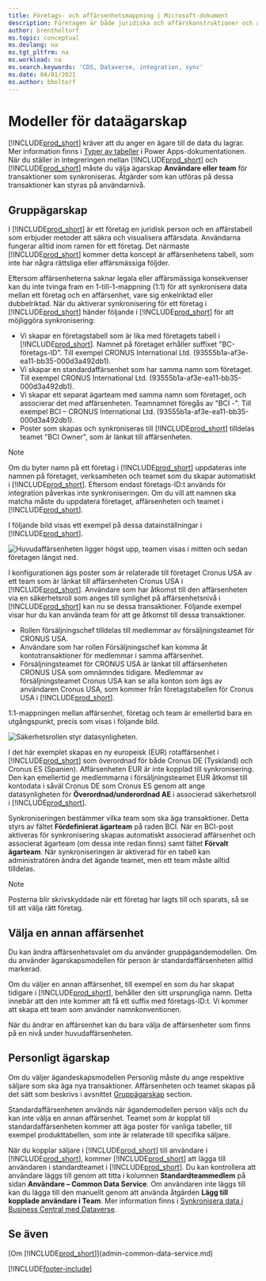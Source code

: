 ```yaml
---
title: Företags- och affärsenhetsmappning | Microsoft-dokument
description: Företagen är både juridiska och affärskonstruktioner och används för att säkra och visualisera affärsdata.
author: brentholtorf
ms.topic: conceptual
ms.devlang: na
ms.tgt_pltfrm: na
ms.workload: na
ms.search.keywords: 'CDS, Dataverse, integration, sync'
ms.date: 04/01/2021
ms.author: bholtorf
---
```


# <a name="data-ownership-models"></a>Modeller för dataägarskap


[!INCLUDE[prod_short](includes/cds_long_md.md)] kräver att du anger en ägare till de data du lagrar. Mer information finns i [Typer av tabeller](/powerapps/maker/data-platform/types-of-entities) i Power Apps-dokumentationen. När du ställer in integreringen mellan [!INCLUDE[prod_short](includes/cds_long_md.md)] och [!INCLUDE[prod_short](includes/prod_short.md)] måste du välja ägarskap **Användare eller team** för transaktioner som synkroniseras. Åtgärder som kan utföras på dessa transaktioner kan styras på användarnivå. <!--We recommend the Team ownership model because it makes it easier to manage ownership for multiple people.NO LONGER TRUE IN DATAVERSE-->

## <a name="team-ownership"></a>Gruppägarskap
I [!INCLUDE[prod_short](includes/prod_short.md)] är ett företag en juridisk person och en affärstabell som erbjuder metoder att säkra och visualisera affärsdata. Användarna fungerar alltid inom ramen för ett företag. Det närmaste [!INCLUDE[prod_short](includes/cds_long_md.md)] kommer detta koncept är affärsenhetens tabell, som inte har några rättsliga eller affärsmässiga följder.

Eftersom affärsenheterna saknar legala eller affärsmässiga konsekvenser kan du inte tvinga fram en 1-till-1-mappning (1:1) för att synkronisera data mellan ett företag och en affärsenhet, vare sig enkelriktad eller dubbelriktad. När du aktiverar synkronisering för ett företag i [!INCLUDE[prod_short](includes/prod_short.md)] händer följande i [!INCLUDE[prod_short](includes/cds_long_md.md)] för att möjliggöra synkronisering:

* Vi skapar en företagstabell som är lika med företagets tabell i [!INCLUDE[prod_short](includes/prod_short.md)]. Namnet på företaget erhåller suffixet "BC-företags-ID". Till exempel CRONUS International Ltd. (93555b1a-af3e-ea11-bb35-000d3a492db1).
* Vi skapar en standardaffärsenhet som har samma namn som företaget. Till exempel CRONUS International Ltd. (93555b1a-af3e-ea11-bb35-000d3a492db1).
* Vi skapar ett separat ägarteam med samma namn som företaget, och associerar det med affärsenheten. Teamnamnet föregås av "BCI -". Till exempel BCI – CRONUS International Ltd. (93555b1a-af3e-ea11-bb35-000d3a492db1).
* Poster som skapas och synkroniseras till [!INCLUDE[prod_short](includes/cds_long_md.md)] tilldelas teamet "BCI Owner", som är länkat till affärsenheten.

> [!NOTE]
> Om du byter namn på ett företag i [!INCLUDE[prod_short](includes/prod_short.md)] uppdateras inte namnen på företaget, verksamheten och teamet som du skapar automatiskt i [!INCLUDE[prod_short](includes/cds_long_md.md)]. Eftersom endast företags-ID:t används för integration påverkas inte synkroniseringen. Om du vill att namnen ska matcha måste du uppdatera företaget, affärsenheten och teamet i [!INCLUDE[prod_short](includes/cds_long_md.md)].

I följande bild visas ett exempel på dessa datainställningar i [!INCLUDE[prod_short](includes/cds_long_md.md)].

![Huvudaffärsenheten ligger högst upp, teamen visas i mitten och sedan företagen längst ned.](media/cds_bu_team_company.png)

I konfigurationen ägs poster som är relaterade till företaget Cronus USA av ett team som är länkat till affärsenheten Cronus USA i [!INCLUDE[prod_short](includes/cds_long_md.md)]. Användare som har åtkomst till den affärsenheten via en säkerhetsroll som anges till synlighet på affärsenhetsnivå i [!INCLUDE[prod_short](includes/cds_long_md.md)] kan nu se dessa transaktioner. Följande exempel visar hur du kan använda team för att ge åtkomst till dessa transaktioner.

* Rollen försäljningschef tilldelas till medlemmar av försäljningsteamet för CRONUS USA.
* Användare som har rollen Försäljningschef kan komma åt kontotransaktioner för medlemmar i samma affärsenhet.
* Försäljningsteamet för CRONUS USA är länkat till affärsenheten CRONUS USA som omnämndes tidigare. Medlemmar av försäljningsteamet Cronus USA kan se alla konton som ägs av användaren Cronus USA, som kommer från företagstabellen för Cronus USA i [!INCLUDE[prod_short](includes/prod_short.md)].

1:1-mappningen mellan affärsenhet, företag och team är emellertid bara en utgångspunkt, precis som visas i följande bild.

![Säkerhetsrollen styr datasynligheten.](media/cds_bu_team_company_2.png)

I det här exemplet skapas en ny europeisk (EUR) rotaffärsenhet i [!INCLUDE[prod_short](includes/cds_long_md.md)] som överordnad för både Cronus DE (Tyskland) och Cronus ES (Spanien). Affärsenheten EUR är inte kopplad till synkronisering. Den kan emellertid ge medlemmarna i försäljningsteamet EUR åtkomst till kontodata i såväl Cronus DE som Cronus ES genom att ange datasynligheten för **Överordnad/underordnad AE** i associerad säkerhetsroll i [!INCLUDE[prod_short](includes/cds_long_md.md)].

Synkroniseringen bestämmer vilka team som ska äga transaktioner. Detta styrs av fältet **Fördefinierat ägarteam** på raden BCI. När en BCI-post aktiveras för synkronisering skapas automatiskt associerad affärsenhet och associerat ägarteam (om dessa inte redan finns) samt fältet **Förvalt ägarteam**. När synkroniseringen är aktiverad för en tabell kan administratören ändra det ägande teamet, men ett team måste alltid tilldelas.

> [!NOTE]
> Posterna blir skrivskyddade när ett företag har lagts till och sparats, så se till att välja rätt företag.

## <a name="choosing-a-different-business-unit"></a>Välja en annan affärsenhet
Du kan ändra affärsenhetsvalet om du använder gruppägandemodellen. Om du använder ägarskapsmodellen för person är standardaffärsenheten alltid markerad. 

Om du väljer en annan affärsenhet, till exempel en som du har skapat tidigare i [!INCLUDE[prod_short](includes/cds_long_md.md)], behåller den sitt ursprungliga namn. Detta innebär att den inte kommer att få ett suffix med företags-ID:t. Vi kommer att skapa ett team som använder namnkonventionen.

När du ändrar en affärsenhet kan du bara välja de affärsenheter som finns på en nivå under huvudaffärsenheten.

## <a name="person-ownership"></a>Personligt ägarskap
Om du väljer ägandeskapsmodellen Personlig måste du ange respektive säljare som ska äga nya transaktioner. Affärsenheten och teamet skapas på det sätt som beskrivs i avsnittet [Gruppägarskap](admin-cds-company-concept.md#team-ownership) section.

Standardaffärsenheten används när ägandemodellen person väljs och du kan inte välja en annan affärsenhet. Teamet som är kopplat till standardaffärsenheten kommer att äga poster för vanliga tabeller, till exempel produkttabellen, som inte är relaterade till specifika säljare.

När du kopplar säljare i [!INCLUDE[prod_short](includes/prod_short.md)] till användare i [!INCLUDE[prod_short](includes/cds_long_md.md)], kommer [!INCLUDE[prod_short](includes/prod_short.md)] att lägga till användaren i standardteamet i [!INCLUDE[prod_short](includes/cds_long_md.md)]. Du kan kontrollera att användare läggs till genom att titta i kolumnen **Standardteammedlem** på sidan **Användare – Common Data Service**. Om användaren inte läggs till kan du lägga till den manuellt genom att använda åtgärden **Lägg till kopplade användare i Team**. Mer information finns i [Synkronisera data i Business Central med Dataverse](admin-synchronizing-business-central-and-sales.md).

## <a name="see-also"></a>Se även
[Om [!INCLUDE[prod_short](includes/cds_long_md.md)]](admin-common-data-service.md)

[!INCLUDE[footer-include](includes/footer-banner.md)]
